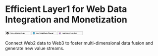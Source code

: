 # Efficient Layer1 for Web Data Integration and Monetization

[<img src=https://github.com/erbieio/.github/blob/main/profile/erbiex.jpg width=16% height=40% />](https://twitter.com/ErbieChain)
[<img src=https://github.com/erbieio/.github/blob/main/profile/erbiechannel.jpg width=16% height=40% />](https://t.me/erbienews)
[<img src=https://github.com/erbieio/.github/blob/main/profile/erbiebot.jpg width=16% height=40% />](https://t.me/ErbieChainBot)

Connect Web2 data to Web3 to foster multi-dimensional data fusion and generate new value streams. 
